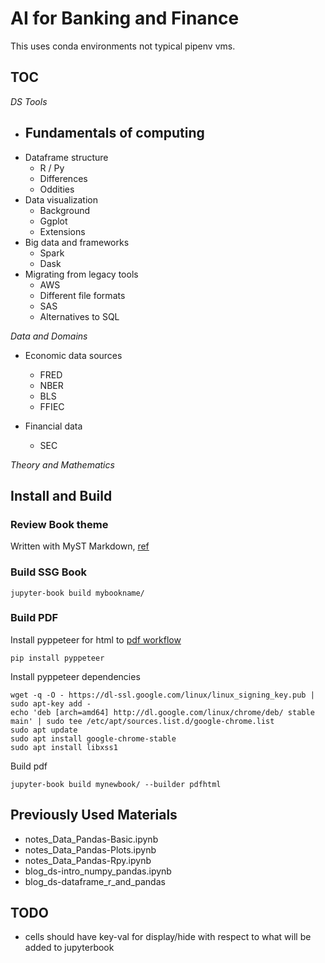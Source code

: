 # AI for Banking and Finance

This uses conda environments not typical pipenv vms.

## TOC

_DS Tools_

* Fundamentals of computing
  - 
* Dataframe structure
  - R / Py
  - Differences
  - Oddities
* Data visualization
  - Background
  - Ggplot
  - Extensions
* Big data and frameworks
  - Spark
  - Dask
* Migrating from legacy tools
  - AWS
  - Different file formats
  - SAS
  - Alternatives to SQL


_Data and Domains_

* Economic data sources 
  - FRED
  - NBER
  - BLS
  - FFIEC

* Financial data
  - SEC


_Theory and Mathematics_





## Install and Build


### Review Book theme

Written with MyST Markdown, [ref](https://sphinx-book-theme.readthedocs.io/en/stable/tutorials/get-started.html)


### Build SSG Book

```
jupyter-book build mybookname/
```


### Build PDF

Install pyppeteer for html to [pdf workflow](https://jupyterbook.org/en/stable/advanced/pdf.html)
```
pip install pyppeteer
```

Install pyppeteer dependencies
```
wget -q -O - https://dl-ssl.google.com/linux/linux_signing_key.pub | sudo apt-key add -
echo 'deb [arch=amd64] http://dl.google.com/linux/chrome/deb/ stable main' | sudo tee /etc/apt/sources.list.d/google-chrome.list
sudo apt update 
sudo apt install google-chrome-stable
sudo apt install libxss1
```

Build pdf
```
jupyter-book build mynewbook/ --builder pdfhtml
```


## Previously Used Materials

* notes_Data_Pandas-Basic.ipynb
* notes_Data_Pandas-Plots.ipynb
* notes_Data_Pandas-Rpy.ipynb
* blog_ds-intro_numpy_pandas.ipynb
* blog_ds-dataframe_r_and_pandas


## TODO

* cells should have key-val for display/hide with respect to what will be added to jupyterbook